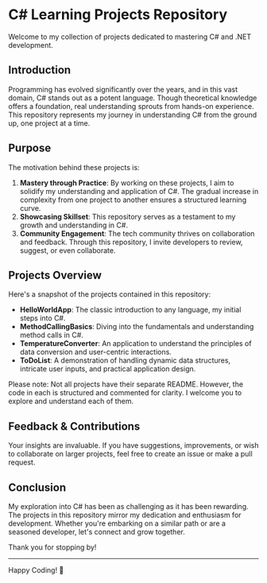 # C# Learning Projects Repository

Welcome to my collection of projects dedicated to mastering C# and .NET development. 

## **Introduction**

Programming has evolved significantly over the years, and in this vast domain, C# stands out as a potent language. Though theoretical knowledge offers a foundation, real understanding sprouts from hands-on experience. This repository represents my journey in understanding C# from the ground up, one project at a time.

## **Purpose**

The motivation behind these projects is:

1. **Mastery through Practice**: By working on these projects, I aim to solidify my understanding and application of C#. The gradual increase in complexity from one project to another ensures a structured learning curve.
2. **Showcasing Skillset**: This repository serves as a testament to my growth and understanding in C#.
3. **Community Engagement**: The tech community thrives on collaboration and feedback. Through this repository, I invite developers to review, suggest, or even collaborate.

## **Projects Overview**

Here's a snapshot of the projects contained in this repository:

- **HelloWorldApp**: The classic introduction to any language, my initial steps into C#.
- **MethodCallingBasics**: Diving into the fundamentals and understanding method calls in C#.
- **TemperatureConverter**: An application to understand the principles of data conversion and user-centric interactions.
- **ToDoList**: A demonstration of handling dynamic data structures, intricate user inputs, and practical application design.

Please note: Not all projects have their separate README. However, the code in each is structured and commented for clarity. I welcome you to explore and understand each of them.

## **Feedback & Contributions**

Your insights are invaluable. If you have suggestions, improvements, or wish to collaborate on larger projects, feel free to create an issue or make a pull request.

## **Conclusion**

My exploration into C# has been as challenging as it has been rewarding. The projects in this repository mirror my dedication and enthusiasm for development. Whether you're embarking on a similar path or are a seasoned developer, let's connect and grow together.

Thank you for stopping by!

---

Happy Coding! 🚀
